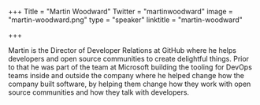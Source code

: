 +++
Title = "Martin Woodward"
Twitter = "martinwoodward"
image = "martin-woodward.png"
type = "speaker"
linktitle = "martin-woodward"

+++

Martin is the Director of Developer Relations at GitHub where he helps developers and open source communities to create delightful things. Prior to that he was part of the team at Microsoft building the tooling for DevOps teams inside and outside the company where he helped change how the company built software, by helping them change how they work with open source communities and how they talk with developers.
